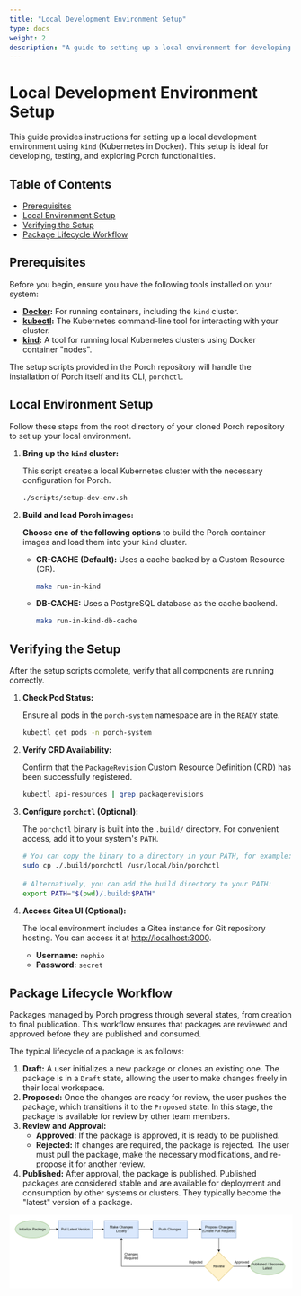 ```yaml
---
title: "Local Development Environment Setup"
type: docs
weight: 2
description: "A guide to setting up a local environment for developing and testing with Porch."
---
```


# Local Development Environment Setup

This guide provides instructions for setting up a local development environment using `kind` (Kubernetes in Docker). This setup is ideal for developing, testing, and exploring Porch functionalities.

<!-- toc -->
## Table of Contents

- [Prerequisites](#prerequisites)
- [Local Environment Setup](#local-environment-setup)
- [Verifying the Setup](#verifying-the-setup)
- [Package Lifecycle Workflow](#package-lifecycle-workflow)
<!-- /toc -->

## Prerequisites

Before you begin, ensure you have the following tools installed on your system:

*   **[Docker](https://docs.docker.com/get-docker/):** For running containers, including the `kind` cluster.
*   **[kubectl](https://kubernetes.io/docs/tasks/tools/install-kubectl/):** The Kubernetes command-line tool for interacting with your cluster.
*   **[kind](https://kind.sigs.k8s.io/docs/user/quick-start/#installation):** A tool for running local Kubernetes clusters using Docker container "nodes".

The setup scripts provided in the Porch repository will handle the installation of Porch itself and its CLI, `porchctl`.

## Local Environment Setup

Follow these steps from the root directory of your cloned Porch repository to set up your local environment.

1.  **Bring up the `kind` cluster:**

    This script creates a local Kubernetes cluster with the necessary configuration for Porch.

    ```bash
    ./scripts/setup-dev-env.sh
    ```

2.  **Build and load Porch images:**

    **Choose one of the following options** to build the Porch container images and load them into your `kind` cluster.

    *   **CR-CACHE (Default):** Uses a cache backed by a Custom Resource (CR).
        ```bash
        make run-in-kind
        ```

    *   **DB-CACHE:** Uses a PostgreSQL database as the cache backend.
        ```bash
        make run-in-kind-db-cache
        ```

## Verifying the Setup

After the setup scripts complete, verify that all components are running correctly.

1.  **Check Pod Status:**

    Ensure all pods in the `porch-system` namespace are in the `READY` state.

    ```bash
    kubectl get pods -n porch-system
    ```

2.  **Verify CRD Availability:**

    Confirm that the `PackageRevision` Custom Resource Definition (CRD) has been successfully registered.

    ```bash
    kubectl api-resources | grep packagerevisions
    ```

3.  **Configure `porchctl` (Optional):**

    The `porchctl` binary is built into the `.build/` directory. For convenient access, add it to your system's `PATH`.

    ```bash
    # You can copy the binary to a directory in your PATH, for example:
    sudo cp ./.build/porchctl /usr/local/bin/porchctl

    # Alternatively, you can add the build directory to your PATH:
    export PATH="$(pwd)/.build:$PATH"
    ```

4.  **Access Gitea UI (Optional):**

    The local environment includes a Gitea instance for Git repository hosting. You can access it at [http://localhost:3000](http://localhost:3000).

    *   **Username:** `nephio`
    *   **Password:** `secret`

## Package Lifecycle Workflow

Packages managed by Porch progress through several states, from creation to final publication. This workflow ensures that packages are reviewed and approved before they are published and consumed.

The typical lifecycle of a package is as follows:

1.  **Draft:** A user initializes a new package or clones an existing one. The package is in a `Draft` state, allowing the user to make changes freely in their local workspace.
2.  **Proposed:** Once the changes are ready for review, the user pushes the package, which transitions it to the `Proposed` state. In this stage, the package is available for review by other team members.
3.  **Review and Approval:**
    *   **Approved:** If the package is approved, it is ready to be published.
    *   **Rejected:** If changes are required, the package is rejected. The user must pull the package, make the necessary modifications, and re-propose it for another review.
4.  **Published:** After approval, the package is published. Published packages are considered stable and are available for deployment and consumption by other systems or clusters. They typically become the "latest" version of a package.

![Flowchart](../static/flowchart.drawio.svg)

